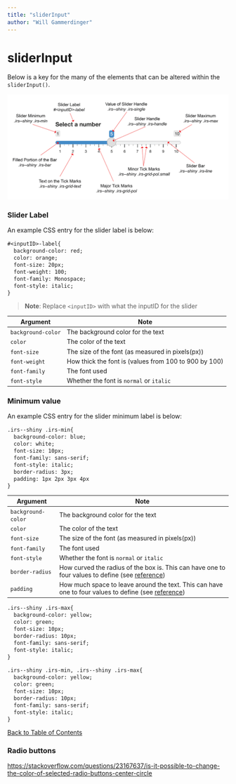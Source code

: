 ```yaml
---
title: "sliderInput"
author: "Will Gammerdinger"
---
```


# sliderInput

Below is a key for the many of the elements that can be altered within the `sliderInput()`. 

<p align="center"><img src="../../img/sliderInput_CSS_key.png" width="1000"></p>

### Slider Label

An example CSS entry for the slider label is below:

```
#<inputID>-label{
  background-color: red;
  color: orange;
  font-size: 20px;
  font-weight: 100;
  font-family: Monospace;
  font-style: italic;
}
```

> **Note**: Replace `<inputID>` with what the inputID for the slider

| Argument | Note |
|----------|------|
| `background-color` | The background color for the text |
| `color` | The color of the text |
| `font-size` | The size of the font (as measured in pixels(px)) |
| `font-weight` | How thick the font is (values from 100 to 900 by 100) |
| `font-family` | The font used |
| `font-style` | Whether the font is `normal` or `italic` |

### Minimum value

An example CSS entry for the slider minimum label is below:

```
.irs--shiny .irs-min{
  background-color: blue;
  color: white;
  font-size: 10px;
  font-family: sans-serif;
  font-style: italic;
  border-radius: 3px;
  padding: 1px 2px 3px 4px
}
```

| Argument | Note |
|----------|------|
| `background-color` | The background color for the text |
| `color` | The color of the text |
| `font-size` | The size of the font (as measured in pixels(px)) |
| `font-family` | The font used |
| `font-style` | Whether the font is `normal` or `italic` |
| `border-radius` | How curved the radius of the box is. This can have one to four values to define (see [reference](css_input_option_reference.md#border-radius)) |
| `padding` | How much space to leave around the text. This can have one to four values to define (see [reference](css_input_option_reference.md#padding)) |

```
.irs--shiny .irs-max{
  background-color: yellow;
  color: green;
  font-size: 10px;
  border-radius: 10px;
  font-family: sans-serif;
  font-style: italic;
}
```

```
.irs--shiny .irs-min, .irs--shiny .irs-max{
  background-color: yellow;
  color: green;
  font-size: 10px;
  border-radius: 10px;
  font-family: sans-serif;
  font-style: italic;
}
```

[Back to Table of Contents](table_of_contents.md)

### Radio buttons
https://stackoverflow.com/questions/23167637/is-it-possible-to-change-the-color-of-selected-radio-buttons-center-circle
